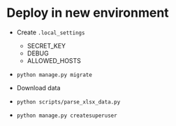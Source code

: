 # Deploy in new environment

- Create `.local_settings`

  - SECRET_KEY
  - DEBUG
  - ALLOWED_HOSTS

- `python manage.py migrate`

- Download data

- `python scripts/parse_xlsx_data.py`

- `python manage.py createsuperuser`
